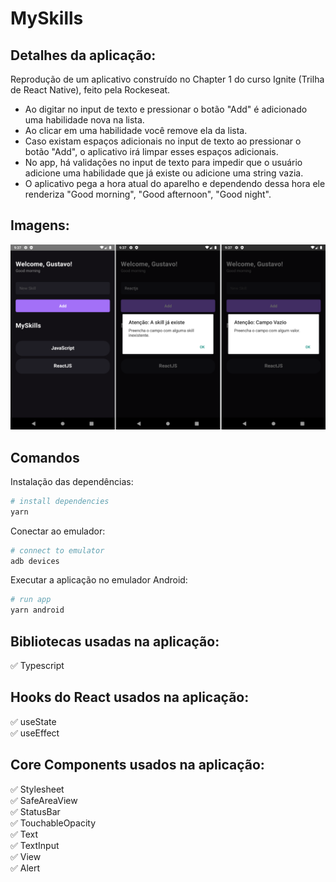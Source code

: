 # MySkills

## Detalhes da aplicação:

Reprodução de um aplicativo construído no Chapter 1 do curso Ignite (Trilha de React Native), feito pela Rockeseat.

- Ao digitar no input de texto e pressionar o botão "Add" é adicionado uma habilidade nova na lista.
- Ao clicar em uma habilidade você remove ela da lista.
- Caso existam espaços adicionais no input de texto ao pressionar o botão "Add", o aplicativo irá limpar esses espaços adicionais.
- No app, há validações no input de texto para impedir que o usuário adicione uma habilidade que já existe ou adicione uma string vazia.
- O aplicativo pega a hora atual do aparelho e dependendo dessa hora ele renderiza "Good morning", "Good afternoon", "Good night".

## Imagens:

![Screenshot](./src/assets/Screenshot.png)

## Comandos

Instalação das dependências:

```bash
# install dependencies
yarn
```

Conectar ao emulador:

```bash
# connect to emulator
adb devices
```

Executar a aplicação no emulador Android:

```bash
# run app
yarn android
```

## Bibliotecas usadas na aplicação:

[comment]: # "Use ✅ para positivo e ❌ para negativo"

&#9989; Typescript

## Hooks do React usados na aplicação:

[comment]: # "Use ✅ para positivo e ❌ para negativo"

&#9989; useState\
&#9989; useEffect

## Core Components usados na aplicação:

[comment]: # "Use ✅ para positivo e ❌ para negativo"

&#9989; Stylesheet\
&#9989; SafeAreaView\
&#9989; StatusBar\
&#9989; TouchableOpacity\
&#9989; Text\
&#9989; TextInput\
&#9989; View\
&#9989; Alert
